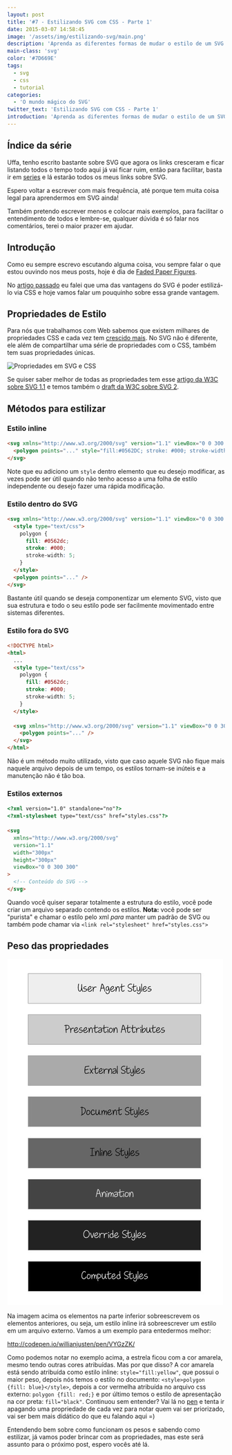 ```yaml
---
layout: post
title: '#7 - Estilizando SVG com CSS - Parte 1'
date: 2015-03-07 14:58:45
image: '/assets/img/estilizando-svg/main.png'
description: 'Aprenda as diferentes formas de mudar o estilo de um SVG somente com CSS.'
main-class: 'svg'
color: '#7D669E'
tags:
  - svg
  - css
  - tutorial
categories:
  - 'O mundo mágico do SVG'
twitter_text: 'Estilizando SVG com CSS - Parte 1'
introduction: 'Aprenda as diferentes formas de mudar o estilo de um SVG somente com CSS, mude suas cores, contornos e mais.'
---
```


## Índice da série

Uffa, tenho escrito bastante sobre SVG que agora os links cresceram e ficar listando todos o tempo todo aqui já vai ficar ruim, então para facilitar, basta ir em [series](https://willianjusten.com.br/series/) e lá estarão todos os meus links sobre SVG.

Espero voltar a escrever com mais frequência, até porque tem muita coisa legal para aprendermos em SVG ainda!

Também pretendo escrever menos e colocar mais exemplos, para facilitar o entendimento de todos e lembre-se, qualquer dúvida é só falar nos comentários, terei o maior prazer em ajudar.

## Introdução

Como eu sempre escrevo escutando alguma coisa, vou sempre falar o que estou ouvindo nos meus posts, hoje é dia de [Faded Paper Figures](http://www.fadedpaperfigures.com/).

No [artigo passado](https://willianjusten.com.br/sistemas-de-icones-em-svg/) eu falei que uma das vantagens do SVG é poder estilizá-lo via CSS e hoje vamos falar um pouquinho sobre essa grande vantagem.

## Propriedades de Estilo

Para nós que trabalhamos com Web sabemos que existem milhares de propriedades CSS e cada vez tem [crescido mais](https://webdesignerdepot.com/2015/01/css-you-can-get-excited-about-in-2015/). No SVG não é diferente, ele além de compartilhar uma série de propriedades com o CSS, também tem suas propriedades únicas.

![Propriedades em SVG e CSS](/assets/img/estilizando-svg/svg-properties.png)

Se quiser saber melhor de todas as propriedades tem esse [artigo da W3C sobre SVG 1.1](http://www.w3.org/TR/SVG/styling.html) e temos também o [draft da W3C sobre SVG 2](http://www.w3.org/TR/SVG2/styling.html#SVGStylingProperties).

## Métodos para estilizar

### Estilo inline

```html
<svg xmlns="http://www.w3.org/2000/svg" version="1.1" viewBox="0 0 300 300">
  <polygon points="..." style="fill:#0562DC; stroke: #000; stroke-width: 5;" />
</svg>
```

Note que eu adiciono um `style` dentro elemento que eu desejo modificar, as vezes pode ser útil quando não tenho acesso a uma folha de estilo independente ou desejo fazer uma rápida modificação.

### Estilo dentro do SVG

```html
<svg xmlns="http://www.w3.org/2000/svg" version="1.1" viewBox="0 0 300 300">
  <style type="text/css">
    polygon {
      fill: #0562dc;
      stroke: #000;
      stroke-width: 5;
    }
  </style>
  <polygon points="..." />
</svg>
```

Bastante útil quando se deseja componentizar um elemento SVG, visto que sua estrutura e todo o seu estilo pode ser facilmente movimentado entre sistemas diferentes.

### Estilo fora do SVG

```html
<!DOCTYPE html>
<html>
  ...
  <style type="text/css">
    polygon {
      fill: #0562dc;
      stroke: #000;
      stroke-width: 5;
    }
  </style>

  <svg xmlns="http://www.w3.org/2000/svg" version="1.1" viewBox="0 0 300 300">
    <polygon points="..." />
  </svg>
</html>
```

Não é um método muito utilizado, visto que caso aquele SVG não fique mais naquele arquivo depois de um tempo, os estilos tornam-se inúteis e a manutenção não é tão boa.

### Estilos externos

```html
<?xml version="1.0" standalone="no"?>
<?xml-stylesheet type="text/css" href="styles.css"?>

<svg
  xmlns="http://www.w3.org/2000/svg"
  version="1.1"
  width="300px"
  height="300px"
  viewBox="0 0 300 300"
>
  <!-- Conteúdo do SVG -->
</svg>
```

Quando você quiser separar totalmente a estrutura do estilo, você pode criar um arquivo separado contendo os estilos. **Nota:** você pode ser "purista" e chamar o estilo pelo xml _para_ manter um padrão de SVG ou também pode chamar via `<link rel="stylesheet" href="styles.css">`

## Peso das propriedades

![Peso das propriedades](/assets/img/estilizando-svg/css-specificity.jpg)

Na imagem acima os elementos na parte inferior sobreescrevem os elementos anteriores, ou seja, um estilo inline irá sobreescrever um estilo em um arquivo externo. Vamos a um exemplo para entedermos melhor:

http://codepen.io/willianjusten/pen/VYGzZK/

Como podemos notar no exemplo acima, a estrela ficou com a cor amarela, mesmo tendo outras cores atribuídas. Mas por que disso? A cor amarela está sendo atribuída como estilo inline: `style="fill:yellow"`, que possui o maior peso, depois nós temos o estilo no documento: `<style>polygon {fill: blue}</style>`, depois a cor vermelha atribuída no arquivo css externo: `polygon {fill: red;}` e por último temos o estilo de apresentação na cor preta: `fill="black"`. Continuou sem entender? Vai lá no [pen](http://codepen.io/willianjusten/pen/VYGzZK) e tenta ir apagando uma propriedade de cada vez para notar quem vai ser priorizado, vai ser bem mais didático do que eu falando aqui =)

Entendendo bem sobre como funcionam os pesos e sabendo como estilizar, já vamos poder brincar com as propriedades, mas este será assunto para o próximo post, espero vocês até lá.
